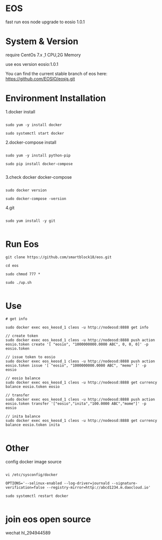 # EOS
 
 fast run eos node upgrade to eosio 1.0.1

# System & Version

 require CentOs 7.x ,1 CPU,2G Memory

 use eos version eosio:1.0.1
 
 You can find the current stable branch of eos here: https://github.com/EOSIO/eosjs.git

# Environment Installation

1.docker install

```

sudo yum -y install docker

sudo systemctl start docker

```
	
2.docker-compose install

```

sudo yum -y install python-pip

sudo pip install docker-compose
	
```
	
3.check docker docker-compose

```

sudo docker version

sudo docker-compose -version

```

4.git

```

sudo yum install -y git
	
```

# Run Eos

```
git clone https://github.com/smartblock18/eos.git

cd eos

sudo chmod 777 *

sudo ./up.sh
	
```

# Use

```
# get info
	
sudo docker exec eos_keosd_1 cleos -u http://nodeosd:8888 get info
	
// create token 
sudo docker exec eos_keosd_1 cleos -u http://nodeosd:8888 push action eosio.token create '[ "eosio", "1000000000.0000 ABC", 0, 0, 0]' -p eosio.token
	
// issue token to eosio
sudo docker exec eos_keosd_1 cleos -u http://nodeosd:8888 push action eosio.token issue '[ "eosio", "1000000000.0000 ABC", "memo" ]' -p eosio
	
// eosio balance
sudo docker exec eos_keosd_1 cleos -u http://nodeosd:8888 get currency balance eosio.token eosio
	
// transfer
sudo docker exec eos_keosd_1 cleos -u http://nodeosd:8888 push action eosio.token transfer '["eosio","inita","100.0000 ABC","mome"]' -p eosio
	
// inita balance
sudo docker exec eos_keosd_1 cleos -u http://nodeosd:8888 get currency balance eosio.token inita
		
```

# Other


config docker image source 

```
	
vi /etc/sysconfig/docker
	
OPTIONS='--selinux-enabled --log-driver=journald --signature-verification=false --registry-mirror=http://abcd1234.m.daocloud.io'
	
sudo systemctl restart docker
	
```
	
# join eos open source 

wechat hl_294944589
